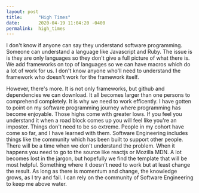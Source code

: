 ```yaml
---
layout: post
title:      "High Times"
date:       2020-04-19 11:04:20 -0400
permalink:  high_times
---
```



I don't know if anyone can say they understand software programming. Someone can understand a language like Javascript and Ruby. The issue is is they are only languages so they don't give a full picture of what there is. We add frameworks on top of languages so we can have macros which do a lot of work for us. I don't know anyone who'll need to understand the framework who doesn't work for the framework itself. 

However, there's more. It is not only frameworks, but github and dependencies we can download. It all becomes larger than one persons to comprehend completely. It is why we need to work efficently. I have gotten to point on my software programming journey where programming has become enjoyable. Those highs come with greater lows. If you feel you understand it when a road block comes up you will feel like you're an imposter. Things don't need to be so extreme. People in my cohort have come so far, and I have learned with them. Software Engineering includes things like the community which has been built to support other people. There will be a time when we don't understand the problem. When it happens you need to go to the source like reactjs or Mozilla MDN. A lot becomes lost in the jargon, but hopefully we find the template that will be most helpful. Something where it doesn't need to work but at least change the result. As long as there is momentum and change, the knowledge grows, as I try and fail. I can rely on the community of Software Engineering to keep me above water.
